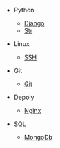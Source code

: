 * Python
  * [Django](Python/django1.md)
  * [Str](Python/str.md)
  
* Linux
  * [SSH](Linux/ssh.md)


* Git
  * [Git](Git/git.md)
  
* Depoly
  * [Nginx](depoly/nginx.md)
  
* SQL
  * [MongoDb](SQL/mongo.md)